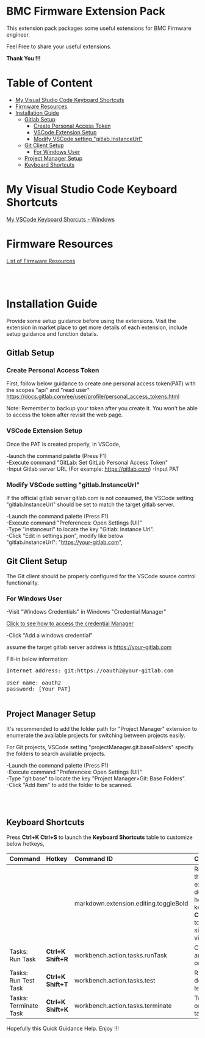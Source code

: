 # BMC Firmware Extension Pack <!-- omit in toc -->

This extension pack packages some useful extensions for BMC Firmware engineer.

Feel Free to share your useful extensions.

**Thank You !!!**


# Table of Content <!-- omit in toc -->
- [My Visual Studio Code Keyboard Shortcuts](#my-visual-studio-code-keyboard-shortcuts)
- [Firmware Resources](#firmware-resources)
- [Installation Guide](#installation-guide)
  - [Gitlab Setup](#gitlab-setup)
    - [Create Personal Access Token](#create-personal-access-token)
    - [VSCode Extension Setup](#vscode-extension-setup)
    - [Modify VSCode setting "gitlab.InstanceUrl"](#modify-vscode-setting-gitlabinstanceurl)
  - [Git Client Setup](#git-client-setup)
    - [For Windows User](#for-windows-user)
  - [Project Manager Setup](#project-manager-setup)
  - [Keyboard Shortcuts](#keyboard-shortcuts)

# My Visual Studio Code Keyboard Shortcuts
[My VSCode Keyboard Shorcuts - Windows](https://github.com/vangoghynot/vscode-resources/blob/main/doc/my_vscode_win_key_cheatsheet.pdf)


# Firmware Resources

[List of Firmware Resources](https://github.com/vangoghynot/FirmwareResources)


<br>
<br>

# Installation Guide

Provide some setup guidance before using the extensions. Visit the extension in market place to get more details of each extension, include setup guidance and function details.

## Gitlab Setup

### Create Personal Access Token

First, follow below guidance to create one personal access token(PAT) with the scopes "api" and "read user"
https://docs.gitlab.com/ee/user/profile/personal_access_tokens.html

Note: Remember to backup your token after you create it. You won't be able to access the token after revisit the web page.

### VSCode Extension Setup

Once the PAT is created properly, in VSCode,

-launch the command palette (Press F1)<br>
-Execute command "GitLab: Set GitLab Personal Access Token"<br>
-Input Gitlab server URL (For example: https://gitlab.com)
-Input PAT

### Modify VSCode setting "gitlab.InstanceUrl"

If the official gitlab server gitlab.com is not consumed, the VSCode setting "gitlab.InstanceUrl" should be set to match the target gitlab server.

-Launch the command palette (Press F1)<br>
-Execute command "Preferences: Open Settings (UI)"<br>
-Type "instanceurl" to locate the key "Gitlab: Instance Url".<br>
-Click "Edit in settings.json", modify like below<br>
"gitlab.instanceUrl": "https://your-gitlab.com",

## Git Client Setup
The Git client should be properly configured for the VSCode source control functionality.
### For Windows User

-Visit "Windows Credentials" in Windows "Credential Manager"

[Click to see how to access the credential Manager](https://support.microsoft.com/en-us/windows/accessing-credential-manager-1b5c916a-6a16-889f-8581-fc16e8165ac0)

-Click "Add a windows credential"

assume the target gitlab server address is https://your-gitlab.com

Fill-in below information:<br>

<pre>
Internet address: git:https://oauth2@your-gitlab.com

User name: oauth2
password: [Your PAT]

</pre>


## Project Manager Setup

It's recommended to add the folder path for "Project Manager" extension to enumerate the available projects for switching between projects easily.

For Git projects, VSCode setting "projectManager.git.baseFolders" specify the folders to search available projects.


-Launch the command palette (Press F1)<br>
-Execute command "Preferences: Open Settings (UI)"<br>
-Type "git:base" to locate the key "Project Manager>Git: Base Folders".<br>
-Click "Add Item" to add the folder to be scanned.<br>

<br>
<br>

## Keyboard Shortcuts

Press **Ctrl+K Ctrl+S** to launch the **Keyboard Shortcuts** table to customize below hotkeys, 

|Command|Hotkey|Command ID|Comment|
|:------|:-----|:-------|:----------|
|||markdown.extension.editing.toggleBold|Remove the extension default hotkey to keep **Ctrl+B** for toggle sidebar visibility|
|Tasks: Run Task|**Ctrl+K Shift+R**|workbench.action.tasks.runTask| Choose and run one task
|Tasks: Run Test Task|**Ctrl+K Shift+T**|workbench.action.tasks.test|Run default test task
|Tasks: Terminate Task|**Ctrl+K Shift+K**|workbench.action.tasks.terminate|Terminate one or all task(s).


Hopefully this Quick Guidance Help. Enjoy !!!

